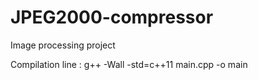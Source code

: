 # JPEG2000-compressor
Image processing project

Compilation line :
g++ -Wall -std=c++11 main.cpp -o main